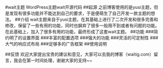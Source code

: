 #wait主题
WordPress主题wait开源代码
##起源
之前博客使用的是yusi主题，但是发现有很多功能并不能达到自己的要求，于是便萌生了自己开发一款主题的想法。
##介绍
wait主题来自于yusi主题，在其基础上进行了二次开发和很多完善和修改，保留了一些有用的功能，同时也摒弃了很多一般用不到或者有问题的功能。
在此基础上，加入了很多有用的功能，最终形成了这套wait主题。
##功能
###简约明了的设置界面
###丰富的配置选项
###强大的功能
###灵活的可定制性
###大气的响应式布局
###足够多的广告框架
##使用说明


##反馈
欢迎大家提出宝贵的建议和意见，大家可以去我的博客（waitig.com）留言，我会在第一时间处理，谢谢大家的支持~~
